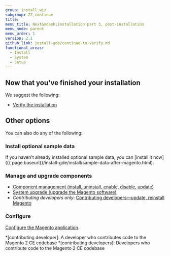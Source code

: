 ```yaml
---
group: install_wiz
subgroup: ZZ_continue
title:
menu_title: Next&mdash;Installation part 3, post-installation
menu_node: parent
menu_order: 1
version: 2.1
github_link: install-gde/continue-to-verify.md
functional_areas:
  - Install
  - System
  - Setup
---
```



## Now that you've finished your installation
We suggest the following:

*	<a href="{{page.baseurl}}/install-gde/install/verify.html">Verify the installation</a>

## Other options
You can also do any of the following:

### Install optional sample data
If you haven't already installed optional sample data, you can [install it now]({{ page.baseurl}}/install-gde/install/sample-data-after-magento.html).

### Manage and upgrade components
*	<a href="{{page.baseurl}}/comp-mgr/compman-start.html">Component management (install, uninstall, enable, disable, update)</a>
*	<a href="{{page.baseurl}}/comp-mgr/upgrader/upgrade-start.html">System upgrade (upgrade the Magento software)</a>
*	*Contributing developers only*: <a href="{{page.baseurl}}/install-gde/install/cli/dev_options.html">Contributing developers&mdash;update, reinstall Magento</a>

### Configure
<a href="{{page.baseurl}}/install-gde/install/post-install-config.html">Configure the Magento application</a>.

*[contributing developer]: A developer who contributes code to the Magento 2 CE codebase
*[contributing developers]: Developers who contribute code to the Magento 2 CE codebase
